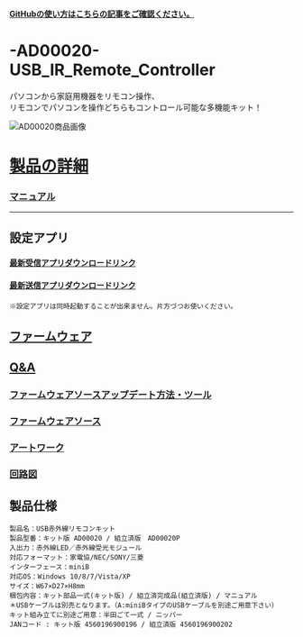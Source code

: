 #### [GitHubの使い方はこちらの記事をご確認ください。](https://bit-trade-one.co.jp/h2gh/)
# -AD00020-USB_IR_Remote_Controller

 パソコンから家庭用機器をリモコン操作、  
 リモコンでパソコンを操作どちらもコントロール可能な多機能キット！

 
![AD00020商品画像](https://bit-trade-one.co.jp/wp/wp-content/uploads/2014/04/9da51827c78091a59a300f87ba6b4909.png)

<!--
改行する場合、文末に半角スペース2個を置く

![タイトル画像のURLを右のカッコに]()

リンクの貼り方
[リンクになる文章](URL)
exp.
[Google](https://www.google.co.jp/)

画像の貼り方
![画像が読めない時に表示されるテキスト](画像のURL)
exp.
![bit-trade-one](https://bit-trade-one.co.jp/wp/wp-content/uploads/tcd-w/logo.png)
※先頭の"!"を忘れないこと


見出しの付け方

# 見出し1

## 見出し1-1

###　見出し1-2

# 見出し2

"#"を増やすと下位の見出しになる


-->


<!--
以下のURL内の"-ADXXXXX-Template"をリポジトリ名/ファイル名に変更 

製品によって無い情報(ライブラリへのリンクなど)は削除すること

ソフトの使い方、ライブラリの使い方などがWordなどである場合は、
各情報フォルダにMarkdown形式に起こし"Readme.md"という名前で保存すること
-->

# [製品の詳細](https://bit-trade-one.co.jp/product/assemblydisk/ad00020/) 

### [マニュアル](https://github.com/bit-trade-one/AD00020-USB_IR_Remote_Controller/blob/master/03Manual/USB%20IR%20REMOCON%20Manual%20.pdf)

---

<!--
## [アプリケーションソフトはこちら](https://github.com/bit-trade-one/-ADXXXXX-Template/raw/master/App/)  
-->

## 設定アプリ

#### [最新受信アプリダウンロードリンク](https://github.com/bit-trade-one/AD00020-USB_IR_Remote_Controller/raw/master/01App_RECV/REMOCON_CT_RECV.zip)

#### [最新送信アプリダウンロードリンク](https://github.com/bit-trade-one/AD00020-USB_IR_Remote_Controller/raw/master/02App_TRANS/ver2.20/REMOCON_CT_TRANS_v220.zip)

```
※設定アプリは同時起動することが出来ません。片方づつお使いください。
```


## [ファームウェア](https://github.com/bit-trade-one/AD00020-USB_IR_Remote_Controller/tree/master/06Firmware(Ver2.1.2))

## [Q&A](https://github.com/bit-trade-one/AD00020-USB_IR_Remote_Controller/blob/master/FAQ.md)

<!--
### [ライブラリはこちら](https://github.com/bit-trade-one/-ADXXXXX-Template/raw/master/Library)  

### [サンプルコードはこちら](https://github.com/bit-trade-one/-ADXXXXX-Template/raw/master/Sample)  

### [アプリケーションソースはこちら](https://github.com/bit-trade-one/-ADXXXXX-Template/raw/master/App_source/)  
-->

### [ファームウェアソースアップデート方法・ツール](https://github.com/bit-trade-one/AD00020-USB_IR_Remote_Controller/tree/master/05HIDBootLoader)

### [ファームウェアソース](https://github.com/bit-trade-one/AD00020-USB_IR_Remote_Controller/tree/master/07Firmware_source(Ver2.1.2))

### [アートワーク](https://github.com/bit-trade-one/AD00020-USB_IR_Remote_Controller/tree/master/11Artwork)

### [回路図](https://github.com/bit-trade-one/AD00020-USB_IR_Remote_Controller/tree/master/10Schematics)
<!--
### [部品表](https://github.com/bit-trade-one-ADXXXXX-Templateo/blob/master/Partslist/-ADXXXXX-Template-Partslist.md)


## 作例

[BTO公式]()  
[Twitter作例1]()  
[Twitter作例2]()  
[ブログ作例1]()  
[ブログ作例1]()  

## 雑誌掲載情報

[ラズパイマガジンXX年Y月号]()  
[Pc Watch]()
-->
## 製品仕様
    製品名：USB赤外線リモコンキット
    製品型番：キット版 AD00020 / 組立済版　AD00020P
    入出力：赤外線LED／赤外線受光モジュール
    対応フォーマット：家電協/NEC/SONY/三菱
    インターフェース：miniB
    対応OS：Windows 10/8/7/Vista/XP
    サイズ：W67×D27×H8mm
    梱包内容：キット部品一式(キット版) / 組立済完成品(組立済版) / マニュアル
    ＊USBケーブルは別売となります。（A:miniBタイプのUSBケーブルを別途ご用意下さい）
    キット組み立てに別途ご用意：半田ごて一式 / ニッパー
    JANコード : キット版 4560196900196 / 組立済版 4560196900202
